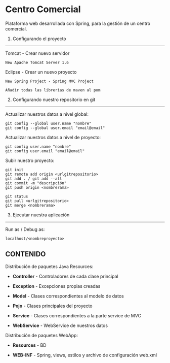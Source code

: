 # Centro Comercial #

Plataforma web desarrollada con Spring, para la gestión de un centro comercial.

1) Configurando el proyecto
----------------------------------

Tomcat - Crear nuevo servidor

	New Apache Tomcat Server 1.6

Eclipse - Crear un nuevo proyecto

	New Spring Project - Spring MVC Project

	Añadir todas las librerias de maven al pom 

	
2) Configurando nuestro repositorio en git
-------------------------------------

Actualizar nuestros datos a nivel global:
	
	git config --global user.name "nombre"
	git config --global user.email "email@email"

Actualizar nuestros datos a nivel de proyecto:
	
	git config user.name "nombre"
	git config user.email "email@email"

Subir nuestro proyecto:

	git init 
	git remote add origin <urlgitrepositorio>
	git add . / git add --all
	git commit -m "descripción"
	git push origin <nombrerama>

	git status 
	git pull <urlgitrepositorio>
	git merge <nombrerama>
	

3) Ejecutar nuestra aplicación
-------------------------------------

Run as / Debug as: 
    
	localhost/<nombreproyecto>


CONTENIDO
---------------

Distribución de paquetes Java Resources:
  
  * **Controller** - Controladores de cada clase principal

  * **Exception** - Excepciones propias creadas

  * **Model** - Clases correspondientes al modelo de datos
  
  * **Pojo** - Clases principales del proyecto
  
  * **Service** - Clases correspondientes a la parte service de MVC

  * **WebService** - WebService de nuestros datos 

Distribución de paquetes WebApp:
  
  * **Resources** - BD

  * **WEB-INF** - Spring, views, estilos y archivo de configuración web.xml
